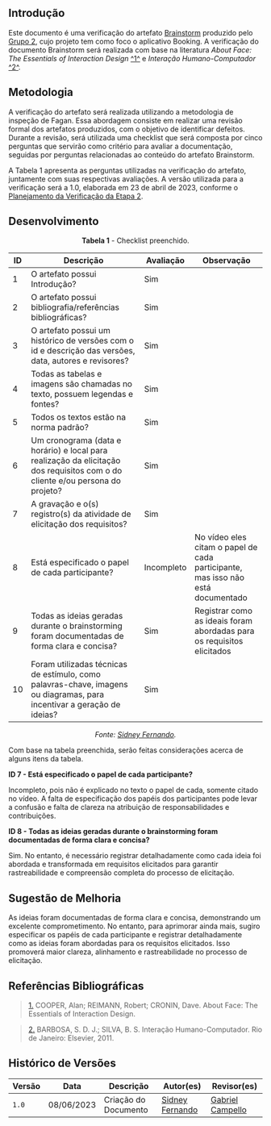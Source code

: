 ## Introdução

Este documento é uma verificação do artefato [Brainstorm](https://requisitos-de-software.github.io/2023.1-Booking/elicitacao/brainstorm/) produzido pelo [Grupo 2](https://requisitos-de-software.github.io/2023.1-Booking/), cujo projeto tem como foco o aplicativo Booking. A verificação do documento Brainstorm será realizada com base na literatura _About Face: The Essentials of Interaction Design_ <a id="FTF1" href="#FTF1Ref">^1^</a> e _Interação Humano-Computador_ <a id="FTF2" href="#FTF2Ref">^2^</a>.

## Metodologia


A verificação do artefato será realizada utilizando a metodologia de inspeção de Fagan. Essa abordagem consiste em realizar uma revisão formal dos artefatos produzidos, com o objetivo de identificar defeitos. Durante a revisão, será utilizada uma checklist que será composta por cinco perguntas que servirão como critério para avaliar a documentação, seguidas por perguntas relacionadas ao conteúdo do artefato Brainstorm.

A Tabela 1 apresenta as perguntas utilizadas na verificação do artefato, juntamente com suas respectivas avaliações. A versão utilizada para a verificação será a 1.0, elaborada em 23 de abril de 2023, conforme o [Planejamento da Verificação da Etapa 2](planejamento-verificacao-e2-grupo2.md).

## Desenvolvimento

<center>

**Tabela 1** - Checklist preenchido.

| ID | Descrição                                                                                                                      | Avaliação  | Observação                                                             |
|----|--------------------------------------------------------------------------------------------------------------------------------|------------|------------------------------------------------------------------------|
| 1  | O artefato possui Introdução?                                                                                                  | Sim        |                                                                        |
| 2  | O artefato possui bibliografia/referências bibliográficas?                                                                     | Sim        |                                                                        |
| 3  | O artefato possui um histórico de versões com o id e descrição das versões, data, autores e revisores?                         | Sim        |                                                                        |
| 4  | Todas as tabelas e imagens são chamadas no texto, possuem legendas e fontes?                                                   | Sim        |                                                                        |
| 5  | Todos os textos estão na norma padrão?                                       | Sim
| 6  | Um cronograma (data e horário) e local para realização da elicitação dos requisitos com o do cliente e/ou persona do projeto? | Sim        |                                                                        |
| 7  | A gravação e o(s) registro(s) da atividade de elicitação dos requisitos?                                                      | Sim        |                                                                        |
| 8  | Está especificado o papel de cada participante?                                                                                | Incompleto | No vídeo eles citam o papel de cada participante, mas isso não está documentado  |
| 9  | Todas as ideias geradas durante o brainstorming foram documentadas de forma clara e concisa?                                   | Sim        | Registrar como as ideais foram abordadas para os requisitos elicitados |
| 10  | Foram utilizadas técnicas de estímulo, como palavras-chave, imagens ou diagramas, para incentivar a geração de ideias?         | Sim        |

_Fonte: [Sidney Fernando](https://github.com/nando3d3)._

</center>

Com base na tabela preenchida, serão feitas considerações acerca de alguns itens da tabela.

**ID 7 - Está especificado o papel de cada participante?**

Incompleto, pois não é explicado no texto o papel de cada, somente citado no vídeo. A falta de especificação dos papéis dos participantes pode levar a confusão e falta de clareza na atribuição de responsabilidades e contribuições.


**ID 8 - Todas as ideias geradas durante o brainstorming foram documentadas de forma clara e concisa?**

Sim. No entanto, é necessário registrar detalhadamente como cada ideia foi abordada e transformada em requisitos elicitados para garantir rastreabilidade e compreensão completa do processo de elicitação.

## Sugestão de Melhoria

As ideias foram documentadas de forma clara e concisa, demonstrando um excelente comprometimento. No entanto, para aprimorar ainda mais, sugiro especificar os papéis de cada participante e registrar detalhadamente como as ideias foram abordadas para os requisitos elicitados. Isso promoverá maior clareza, alinhamento e rastreabilidade no processo de elicitação. 

## Referências Bibliográficas 

> <a id="FTF1Ref" href="#FTF1">1.</a> COOPER, Alan; REIMANN, Robert; CRONIN, Dave. About Face: The Essentials of Interaction Design.

> <a id="FTF2Ref" href="#FTF2">2.</a> BARBOSA, S. D. J.; SILVA, B. S. Interação Humano-Computador. Rio de Janeiro: Elsevier, 2011.

## Histórico de Versões

Versão  | Data | Descrição | Autor(es) | Revisor(es)
-------- | ------ | ------ | ---------- | ----------
`1.0` | 08/06/2023 | Criação do Documento | [Sidney Fernando](https://github.com/nando3d3) | [Gabriel Campello](https://github.com/g16c)
